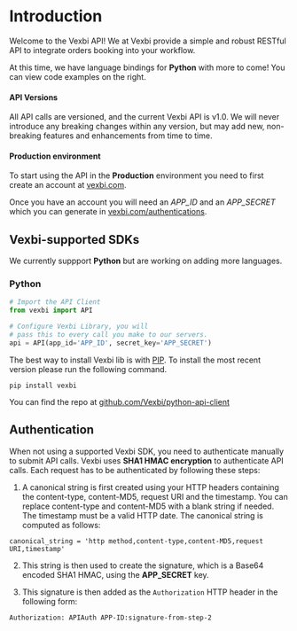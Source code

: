 # Introduction

Welcome to the Vexbi API! We at Vexbi provide a simple and robust RESTful API to integrate orders booking into your workflow.

At this time, we have language bindings for **Python** with more to come! You can view code examples on the right.

#### API Versions

All API calls are versioned, and the current Vexbi API is v1.0. We will never introduce any breaking changes within any version, but may add new, non-breaking features and enhancements from time to time.

<!-- #### Sandbox environment

For your convenience Vexbi offers a Sandbox environment where you can confidently test your code.

To start using the API in the **Sandbox** environment you need to first create an account at [sandbox.vexbi.com](https://sandbox.vexbi.com).

Once you have an account you will need an _APP_ID_ and an _APP_SECRET_ which you can generate in [sandbox.vexbi.com/access_tokens](https://sandbox.vexbi.com/authentications).

Just change the **www**.vexbi.com for **sandbox**.vexbi.com in every endpoint that you use.

<aside class="warning">The Sandbox environment is not intended to be used to create real world orders. Orders booked in Sandbox will be using testnet networks only.</aside> -->

#### Production environment

To start using the API in the **Production** environment you need to first create an account at [vexbi.com](https://www.vexbi.com).

Once you have an account you will need an _APP_ID_ and an _APP_SECRET_ which you can generate in [vexbi.com/authentications](https://www.vexbi.com/authentications).

## Vexbi-supported SDKs

We currently suppport **Python** but are working on adding more languages.

### Python

```python
# Import the API Client 
from vexbi import API

# Configure Vexbi Library, you will 
# pass this to every call you make to our servers.
api = API(app_id='APP_ID', secret_key='APP_SECRET')
```

The best way to install Vexbi lib is with [PIP](https://pypi.python.org/pypi).
To install the most recent version please run the following command.

`pip install vexbi`

You can find the repo at [github.com/Vexbi/python-api-client](https://github.com/Vexbi/python-api-client/)

## Authentication

When not using a supported Vexbi SDK, you need to authenticate manually to submit API calls. Vexbi uses __SHA1 HMAC encryption__ to authenticate API calls. Each request has to be authenticated by following these steps:

1. A canonical string is first created using your HTTP headers containing the
content-type, content-MD5, request URI and the timestamp. You can replace content-type and content-MD5 with a blank string if needed. The timestamp must be a valid HTTP date. The canonical string is computed as follows:

`canonical_string = 'http method,content-type,content-MD5,request URI,timestamp'`

2. This string is then used to create the signature, which is a Base64 encoded
SHA1 HMAC, using the __APP_SECRET__ key.

3. This signature is then added as the `Authorization` HTTP header in the following form:

`Authorization: APIAuth APP-ID:signature-from-step-2`

<!-- ```ruby
app_id = '<APP_ID>'
app_secret = '<APP_SECRET>'
rest_request = RestClient::Request.new(
  url: 'https://www.vexbi.com/api/v1/documents',
  method: :get,
)
response = ApiAuth.sign!(rest_request, app_id, app_secret).execute
json_response = JSON.load(response)
```

### Ruby Example

If you are using Ruby, we recommend using our [official gem](https://github.com/Vexbi/ruby-api-client).

If you want to create your own, you can use the [api-auth](https://github.com/mgomes/api_auth/) gem which supports many popular HTTP clients. In this example we are using the [RestClient](https://github.com/rest-client/rest-client) gem. -->

